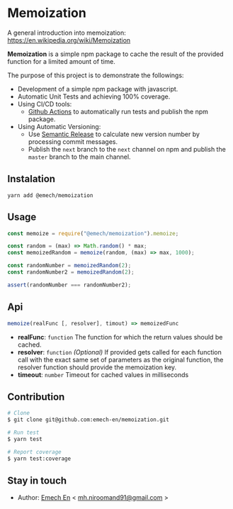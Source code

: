 # Memoization

A general introduction into memoization: https://en.wikipedia.org/wiki/Memoization

**Memoization** is a simple npm package to cache the result of the provided function for a limited amount of time.

The purpose of this project is to demonstrate the followings:

- Development of a simple npm package with javascript.
- Automatic Unit Tests and achieving 100% coverage.
- Using CI/CD tools:
  - [Github Actions](https://github.com/features/actions) to automatically run tests and publish the npm package.
- Using Automatic Versioning:
  - Use [Semantic Release](https://github.com/semantic-release/semantic-release) to calculate new version number by processing commit messages.
  - Publish the `next` branch to the `next` channel on npm and publish the `master` branch to the main channel.

## Instalation

```
yarn add @emech/memoization
```

## Usage

```javascript
const memoize = require("@emech/memoization").memoize;

const random = (max) => Math.random() * max;
const memoizedRandom = memoize(random, (max) => max, 1000);

const randomNumber = memoizedRandom(2);
const randomNumber2 = memoizedRandom(2);

assert(randomNumber === randomNumber2);
```

## Api
```javascript
memoize(realFunc [, resolver], timout) => memoizedFunc
```
- **realFunc**: `function` The function for which the return values should be cached.
- **resolver**: `function` *(Optional)* If provided gets called for each function call with the exact same set of parameters as the original function, the resolver function should provide the memoization key.
- **timeout**: `number` Timeout for cached values in milliseconds


## Contribution

```bash
# Clone
$ git clone git@github.com:emech-en/memoization.git

# Run test 
$ yarn test

# Report coverage
$ yarn test:coverage
```

## Stay in touch

- Author: [Emech En](https://github.com/emech-en) < [mh.niroomand91@gmail.com](mailto://mh.niroomand91@gmail.com) >
